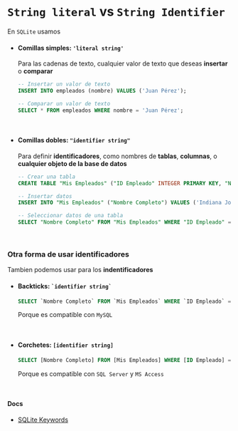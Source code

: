 # `String literal` vs `String Identifier`

En `SQLite` usamos 

- #### Comillas simples: `'literal string'`

    Para las cadenas de texto, cualquier valor de texto que deseas **insertar** o **comparar**

    ```sql
    -- Insertar un valor de texto
    INSERT INTO empleados (nombre) VALUES ('Juan Pérez');

    -- Comparar un valor de texto
    SELECT * FROM empleados WHERE nombre = 'Juan Pérez';
    ```

<br>

- #### Comillas dobles: `"identifier string"`

    Para definir **identificadores**, como nombres de **tablas**, **columnas**, o **cualquier objeto de la base de datos**

    ```sql
    -- Crear una tabla
    CREATE TABLE "Mis Empleados" ("ID Empleado" INTEGER PRIMARY KEY, "Nombre Completo" TEXT);

    -- Insertar datos
    INSERT INTO "Mis Empleados" ("Nombre Completo") VALUES ('Indiana Jones');

    -- Seleccionar datos de una tabla
    SELECT "Nombre Completo" FROM "Mis Empleados" WHERE "ID Empleado" = 1;
    ```

<br>


### Otra forma de usar identificadores

Tambien podemos usar para los **indentificadores**

- #### Backticks: `` `identifier string` ``

    ```sql
    SELECT `Nombre Completo` FROM `Mis Empleados` WHERE `ID Empleado` = 2;
    ```
    Porque es compatible con `MySQL`

<br>

- #### Corchetes: `[identifier string]`

    ```sql
    SELECT [Nombre Completo] FROM [Mis Empleados] WHERE [ID Empleado] = 1;
    ```
    Porque es compatible con `SQL Server` y `MS Access`

<br>


#### Docs

- [SQLite Keywords](https://www.sqlite.org/lang_keywords.html)